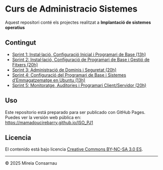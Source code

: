 # Curs de Administracio Sistemes

Aquest repositori conté els projectes realitzat a **Implantació de sistemes operatius**
## Contingut

- [Sprint 1: Instal·lació, Configuració Inicial i Programari de Base (13h)](SP1/index.md)
- [Sprint 2: Instal·lació, Configuració de Programari de Base i Gestió de Fitxers (20h)](SP2/index.md)
- [Sprint 3: Administració de Dominis i Seguretat (20h)](SP3/index.md)
- [Sprint 4: Configuració del Programari de Base i Sistemes d’Emmagatzematge en Ubuntu (13h)](SP4/index.md)
- [Sprint 5: Monitoratge, Auditories i Programari Client/Servidor (20h)](SP4/index.md)

## Uso

Este repositorio está preparado para ser publicado con GitHub Pages.  
Puedes ver la versión web pública en:  
https://mamadoucirebarry.github.io/ISO_PJ1

## Licencia

El contenido está bajo licencia [Creative Commons BY-NC-SA 3.0 ES](LICENSE.md).


---

© 2025 Mireia Consarnau
